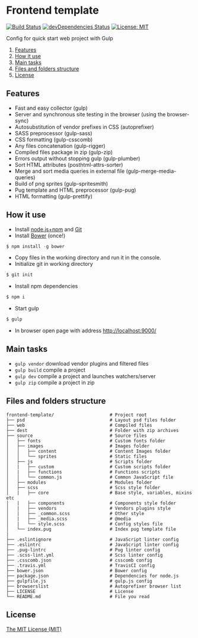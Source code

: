 # Frontend template
[![Build Status](https://travis-ci.org/egorkir/frontend-template.svg?branch=master)](https://travis-ci.org/egorkir/frontend-template)
[![devDependencies Status](https://david-dm.org/egorkir/frontend-template/dev-status.svg)](https://david-dm.org/egorkir/frontend-template?type=dev)
[![License: MIT](https://img.shields.io/badge/License-MIT-blue.svg)](https://github.com/egorkir/frontend-template/blob/master/LICENSE)

Config for quick start web project with Gulp

1. [Features](#features)
2. [How it use](#howto)
3. [Main tasks](#maintasks)
4. [Files and folders structure](#structure)
5. [License](#license)

## <a name="features"></a> Features
+ Fast and easy collector (gulp)
+ Server and synchronous site testing in the browser (using the browser-sync)
+ Autosubstitution of vendor prefixes in CSS (autoprefixer)
+ SASS preprocessor (gulp-sass)
+ CSS formatting (gulp-csscomb)
+ Any files concatenation (gulp-rigger)
+ Compiled files package in zip (gulp-zip)
+ Errors output without stopping gulp (gulp-plumber)
+ Sort HTML attributes (posthtml-attrs-sorter)
+ Merge and sort media queries in external file (gulp-merge-media-queries)
+ Build of png sprites (gulp-spritesmith)
+ Pug template and HTML preprocessor (gulp-pug)
+ HTML formatting (gulp-prettify)

## <a name="howto"></a> How it use
- Install <a href="https://nodejs.org">node.js+npm</a> and <a href="https://git-scm.com/downloads">Git</a>
- Install <a href="http://bower.io/">Bower</a> (once!)

```js
$ npm install -g bower
```
- Copy files in the working directory and run it in the console.<br>
- Initialize git in working directory

```js
$ git init
```
- Install npm dependencies

```js
$ npm i
```
- Start gulp

```js
$ gulp
```

- In browser open page with address <a href="http://localhost:9000/">http://localhost:9000/</a>

## <a name="maintasks"></a> Main tasks
+ `gulp vendor` download vendor plugins and filtered files
+ `gulp build` compile a project
+ `gulp dev` compile a project and launches watchers/server
+ `gulp zip` compile a project in zip

## <a name="structure"></a> Files and folders structure
```
frontend-template/                     # Project root
├── psd                                # Layout psd files folder
├── web                                # Compiled files
├── dest                               # Folder with zip archives
├── source                             # Source files
│   ├── fonts                          # Custom fonts folder
│   ├── images                         # Images folder
│   │   ├── content                    # Content Images folder
│   │   └── sprites                    # Static files
│   ├── js                             # Scripts folder
│   |   ├── custom                     # Custom scripts folder
│   |   ├── functions                  # Functions scripts
│   │   └── common.js                  # Common JavaScript file
│   ├── modules                        # Modules folder
│   ├── scss                           # Scss style folder
│   |   ├── core                       # Base style, variables, mixins etc
│   |   ├── components                 # Components style folder
│   |   ├── vendors                    # Vendors plugins style
│   |   ├── _common.scss               # Other style
│   |   ├── _media.scss                # @media
│   |   └── style.scss                 # Config styles file
│   └── index.pug                      # Index pug template file
|
├── .eslintignore                      # JavaScript linter config
├── .eslintrc                          # JavaScript linter config
├── .pug-lintrc                        # Pug linter config
├── .scss-lint.yml                     # Scss linter config
├── .csscomb.json                      # csscomb config
├── .travis.yml                        # TravisCI config
├── bower.json                         # Bower config
├── package.json                       # Dependencies for node.js
├── gulpfile.js                        # gulp.js config
├── browserslist                       # Autoprefixer browser list
├── LICENSE                            # License
└── README.md                          # File you read
```

## <a name="license"></a> License
[The MIT License (MIT)](https://github.com/egorkir/frontend-template/blob/master/LICENSE)
